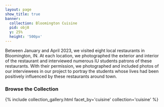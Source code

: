 ```yaml
---
layout: page
show_title: true
banner:
  collection: Bloomington Cuisine
  pid: obj8
  y: 25%
  height: '500px'
---
```


Between January and April 2023, we visited eight local restaurants in Bloomington, IN. 
At each location, we photographed the exterior and interior of the restaurant and interviewed numerous IU students patrons of these restaurants. With their permission, we photographed and included photos of our interviewees in our project to portray the students whose lives had been positively influenced by these restaurants around town.

### Browse the Collection

{% include collection_gallery.html facet_by='cuisine' collection='cuisine' %}
